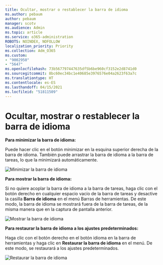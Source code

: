 ```yaml
---
title: Ocultar, mostrar o restablecer la barra de idioma
ms.author: pebaum
author: pebaum
manager: scotv
ms.audience: Admin
ms.topic: article
ms.service: o365-administration
ROBOTS: NOINDEX, NOFOLLOW
localization_priority: Priority
ms.collection: Adm_O365
ms.custom:
- "9002950"
- "5647"
ms.openlocfilehash: 73b567797447635df5b6be960cf3152e2d8741d0
ms.sourcegitcommit: 8bc60ec34bc1e40685e3976576e04a2623f63a7c
ms.translationtype: HT
ms.contentlocale: es-ES
ms.lasthandoff: 04/15/2021
ms.locfileid: "51811509"
---
```

# <a name="hide-display-or-reset-the-language-bar"></a>Ocultar, mostrar o restablecer la barra de idioma

**Para minimizar la barra de idioma:**

Puede hacer clic en el botón minimizar en la esquina superior derecha de la barra de idioma. También puede arrastrar la barra de idioma a la barra de tareas, lo que la minimizará automáticamente.

![Minimizar la barra de idioma](media/minimize-language-bar.png)

**Para mostrar la barra de idioma:**

Si no quiere acoplar la barra de idioma a la barra de tareas, haga clic con el botón derecho en cualquier espacio vacío de la barra de tareas y desactive la casilla **Barra de idioma** en el menú Barras de herramientas. De este modo, la barra de idioma se mostrará fuera de la barra de tareas, de la misma manera que en la captura de pantalla anterior.

![Mostrar la barra de idioma](media/pop-out-language-bar.png)

**Para restaurar la barra de idioma a los ajustes predeterminados:**

Haga clic con el botón derecho en el botón idioma en la barra de herramientas y haga clic en **Restaurar la barra de idioma** en el menú. De este modo, se restaurará a los ajustes predeterminados.

![Restaurar la barra de idioma](media/restore-language-bar.png)

